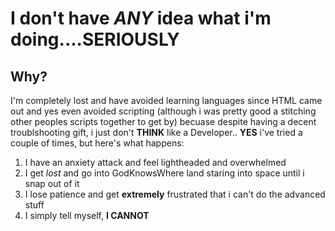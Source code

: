 # I don't have **_ANY_** idea what i'm doing....SERIOUSLY

  ## Why?
I'm completely lost and have avoided learning languages since HTML came out and yes even avoided scripting (although i was pretty good a stitching other peoples scripts together to get by) becuase despite having a decent troublshooting gift, i just don't **THINK** like a Developer.. **YES** i've tried a couple of times, but here's what happens: 

1. I have an anxiety attack and feel lightheaded and overwhelmed
2. I get _lost_ and go into GodKnowsWhere land staring into space until i snap out of it
3. I lose patience and get **extremely** frustrated that i can't do the advanced stuff
4. I simply tell myself, **I CANNOT**






